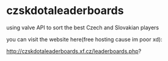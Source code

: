 # czskdotaleaderboards 
using valve API to sort the best Czech and Slovakian players

you can visit the website here(free hosting cause im poor xd):

http://czskdotaleaderboards.xf.cz/leaderboards.php?

